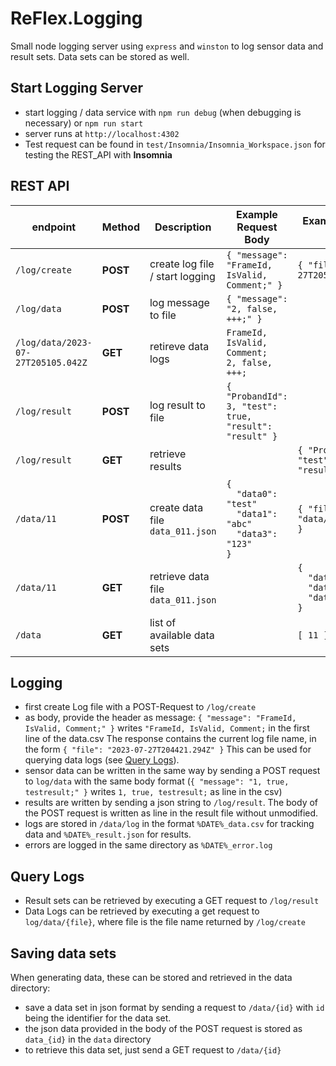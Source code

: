 # ReFlex.Logging

Small node logging server using `express` and `winston` to log sensor data and result sets. Data sets can be stored as well.

## Start Logging Server

* start logging / data service with `npm run debug` (when debugging is necessary) or `npm run start`
* server runs at `http://localhost:4302`
* Test request can be found in `test/Insomnia/Insomnia_Workspace.json` for testing the REST_API with **Insomnia**

## REST API

| endpoint                           | Method   | Description                        | Example Request Body                                                              | Example Response Body                                                             |
| ---------------------------------- | -------- | ---------------------------------- | --------------------------------------------------------------------------------- | --------------------------------------------------------------------------------- |
| `/log/create`                      | **POST** | create log file / start logging    | `{ "message": "FrameId, IsValid, Comment;" }`                                     | `{ "file": "2023-07-27T205105.042Z" }`                                            |
| `/log/data`                        | **POST** | log message to file                | `{ "message": "2, false, +++;" }`                                                 |                                                                                   |
| `/log/data/2023-07-27T205105.042Z` | **GET**  | retireve data logs                 | `FrameId, IsValid, Comment;`<br/>`2, false, +++;`                                 |                                                                                   |
| `/log/result`                      | **POST** | log result to file                 | `{ "ProbandId": 3, "test": true, "result": "result" }`                            |                                                                                   |
| `/log/result`                      | **GET**  | retrieve results                   |                                                                                   | `{ "ProbandId": 3, "test": true, "result": "result" }`                            |
| `/data/11`                         | **POST** | create data file `data_011.json`   | `{`<br/>`  "data0": "test"`<br/>`  "data1": "abc"`<br/>`  "data3": "123"`<br/>`}` | `{ "file": "data/data_011.json" }`                                                |
| `/data/11`                         | **GET**  | retrieve data file `data_011.json` |                                                                                   | `{`<br/>`  "data0": "test"`<br/>`  "data1": "abc"`<br/>`  "data3": "123"`<br/>`}` |
| `/data`                            | **GET**  | list of available data sets        |                                                                                   | `[ 11 ]`                                                                          |

## Logging

* first create Log file with a POST-Request to `/log/create`
* as body, provide the header as message: `{ "message": "FrameId, IsValid, Comment;" }` writes `"FrameId, IsValid, Comment;` in the first line of the data.csv
  The response contains the current log file name, in the form `{ "file": "2023-07-27T204421.294Z" }`
  This can be used for querying data logs (see [Query Logs](#query-logs)).
* sensor data can be written in the same way by sending a POST request to `log/data` with the same body format (`{ "message": "1, true, testresult;" }` writes `1, true, testresult;` as line in the csv)
* results are written by sending a json string to `/log/result`. The body of the POST request is written as line in the result file without unmodified.
* logs are stored in `/data/log` in the format `%DATE%_data.csv` for tracking data and `%DATE%_result.json` for results.
* errors are logged in the same directory as `%DATE%_error.log`

## Query Logs

* Result sets can be retrieved by executing a GET request to `/log/result`
* Data Logs can be retrieved by executing a get request to `log/data/{file}`, where file is the file name returned by `/log/create`

## Saving data sets

When generating data, these can be stored and retrieved in the data directory:

* save a data set in json format by sending a request to `/data/{id}` with `id` being the identifier for the data set.
* the json data provided in the body of the POST request is stored as `data_{id}` in the `data` directory
* to retrieve this data set, just send a GET request to `/data/{id}`
